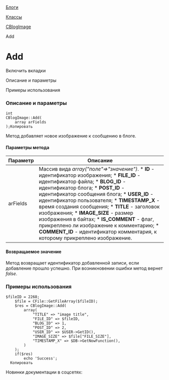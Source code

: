 [Блоги](/api_help/blogs/index.php)

[Классы](/api_help/blogs/classes/index.php)

[CBlogImage](/api_help/blogs/classes/cblogimage/index.php)

Add

Add
===

Включить вкладки

Описание и параметры

Примеры использования

### Описание и параметры

```
int
CBlogImage::Add(
	array arFields
);Копировать
```

Метод добавляет новое изображение к сообщению в блоге.

#### Параметры метода

| Параметр | Описание |
| --- | --- |
| arFields | Массив вида *array("поле"=>"значение")*.  * **ID** - идентификатор изображения; * **FILE\_ID** - идентификатор файла; * **BLOG\_ID** - идентификатор блога; * **POST\_ID** - идентификатор сообщения блога; * **USER\_ID** - идентификатор пользователя; * **TIMESTAMP\_X** - время создания сообщения; * **TITLE** - заголовок изображения; * **IMAGE\_SIZE** - размер изображения в байтах; * **IS\_COMMENT** - флаг, прикреплено ли изображение к комментарию; * **COMMENT\_ID** - идентификатор комментария, к которому прикреплено изображение. |

#### Возвращаемое значение

Метод возвращает идентификатор добавленной записи, если добавление прошло успешно. При возникновении ошибки метод вернет *false*.

### Примеры использования

```
$fileID = 2268;
	$file = CFile::GetFileArray($fileID);
	$res = CBlogImage::Add(
		array(
			"TITLE" => "image title",
			"FILE_ID" => $fileID,
			"BLOG_ID" => 1,
			"POST_ID" => 2,
			"USER_ID" => $USER->GetID(),
			"IMAGE_SIZE" => $file["FILE_SIZE"],
			"TIMESTAMP_X" => $DB->GetNowFunction(),
		)
	);
	if($res)
		echo 'Success';
  Копировать
```

Новинки документации в соцсетях: